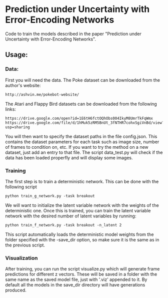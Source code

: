 # Prediction under Uncertainty with Error-Encoding Networks

Code to train the models described in the paper "Prediction under Uncertainty with Error-Encoding Networks". 



## Usage:


### Data:

First you will need the data. The Poke dataset can be downloaded from the author's website:

```
http://ashvin.me/pokebot-website/
```
The Atari and Flappy Bird datasets can be downloaded from the following links:

```
https://drive.google.com/open?id=1E6tH6fctOQhObs004IkyM8UmrTkFqWmx
https://drive.google.com/file/d/1hMuk5zRM5BnUt_3fNTHR7cohxSgiVnBd/view?usp=sharing
```

You will then want to specify the dataset paths in the file config.json. This contains the dataset parameters for each task such as image size, number of frames to condition on, etc. If you want to try the method on a new dataset, just add an entry to that file. The script data_test.py will check if the data has been loaded properfly and will display some images.

### Training

The first step is to train a deterministic network. This can be done with the following script

```
python train_g_network.py -task breakout
```

We will want to initialize the latent variable network with the weights of the deterministic one. 
Once this is trained, you can train the latent variable network with the desired number of latent variables by running:

```
python train_f_network.py -task breakout -n_latent 2
```

This script automatically loads the deterministic model weights from the folder specified with the -save_dir option, so make sure it is the same as in the previous script. 

### Visualization

After training, you can run the script visualize.py which will generate frame predictions for different z vectors. These will be saved in a folder with the same name as the saved model file, just with '.viz' appended to it. By default all the models in the save_dir directory will have generations produced. 


